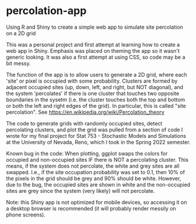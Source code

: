 # percolation-app
Using R and Shiny to create a simple web app to simulate site percolation on a 2D grid

This was a personal project and first attempt at learning how to create a web app in Shiny. Emphasis was placed on theming the app so it wasn't generic looking. It was also a first attempt at using CSS, so code may be a bit messy.

The function of the app is to allow users to generate a 2D grid, where each 'site' or pixel is occupied with some probability. Clusters are formed by adjacent occupied sites (up, down, left, and right, but NOT diagonal), and the system 'percolates' if there is one cluster that touches two opposite boundaries in the sysetm (i.e. the cluster touches both the top and bottom or both the left and right edges of the grid). In particular, this is called "site percolation". See https://en.wikipedia.org/wiki/Percolation_theory

The code to generate grids with randomly occupied sites, detect percolating clusters, and plot the grid was pulled from a section of code I wrote for my final project for Stat 753 - Stochastic Models and Simulations at the University of Nevada, Reno, which I took in the Spring 2022 semester.

Known bug in the code: When plotting, ggplot swaps the colors for occupied and non-occupied sites IF there is NOT a percolating cluster. This means, if the system does not percolate, the white and grey sites are all swapped. I.e., if the site occupation probability was set to 0.1, then 10% of the pixels in the grid should be grey and 90% should be white. However, due to the bug, the occupied sites are shown in white and the non-occupied sites are grey since the system (very likely) will not percolate.

Note: this Shiny app is not optimized for mobile devices, so accessing it on a desktop browser is recommended (it will probably render messily on phone screens).
